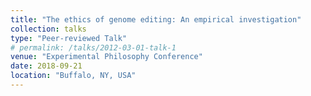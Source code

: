 ```yaml
---
title: "The ethics of genome editing: An empirical investigation"
collection: talks
type: "Peer-reviewed Talk"
# permalink: /talks/2012-03-01-talk-1
venue: "Experimental Philosophy Conference"
date: 2018-09-21
location: "Buffalo, NY, USA"
---
```

<!-- <span style="font-size: 0.9em;"> Presenting our project (with Nora Heinzelmann) on folk views on the ethcs of genome editing</span> -->